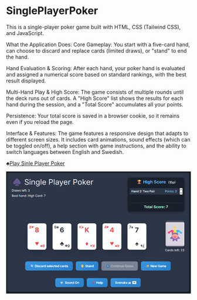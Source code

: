 # SinglePlayerPoker

This is a single-player poker game built with HTML, CSS (Tailwind CSS), and JavaScript.

What the Application Does:
Core Gameplay: You start with a five-card hand, can choose to discard and replace cards (limited draws), or "stand" to end the hand.

Hand Evaluation & Scoring: After each hand, your poker hand is evaluated and assigned a numerical score based on standard rankings, with the best result displayed.

Multi-Hand Play & High Score: The game consists of multiple rounds until the deck runs out of cards. A "High Score" list shows the results for each hand during the session, and a "Total Score" accumulates all your points.

Persistence: Your total score is saved in a browser cookie, so it remains even if you reload the page.

Interface & Features: The game features a responsive design that adapts to different screen sizes. It includes card animations, sound effects (which can be toggled on/off), a help section with game instructions, and the ability to switch languages between English and Swedish.

♣️[Play Sinle Player Poker](https://htmlpreview.github.io/?https://github.com/hakimsjo/single-player-poker/blob/master/index.html)

![single-player-poker](./assets/single-player-poker.png)